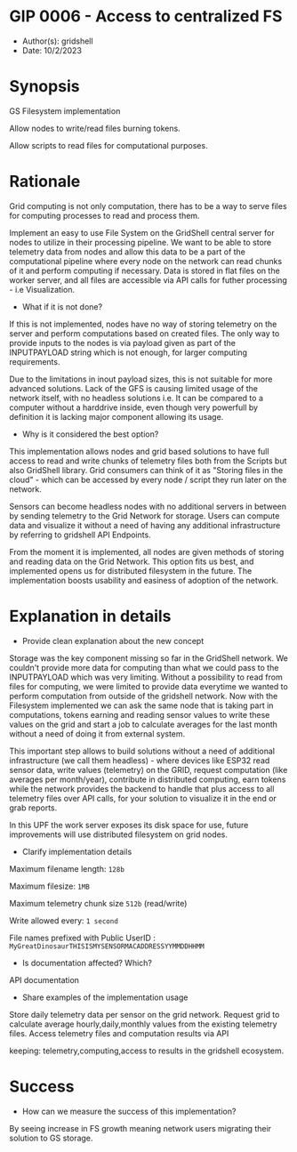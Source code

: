 # GIP 0006 - Access to centralized FS

- Author(s): gridshell
- Date: 10/2/2023

# Synopsis
GS Filesystem implementation

Allow nodes to write/read files burning tokens.

Allow scripts to read files for computational purposes.


# Rationale
Grid computing is not only computation, there has to be a way to serve files for computing processes to read and process them.

Implement an easy to use File System on the GridShell central server for nodes to utilize in their processing pipeline.
We want to be able to store telemetry data from nodes and allow this data to be a part of the computational pipeline where 
every node on the network can read chunks of it and perform computing if necessary. Data is stored in flat files on the worker server, 
and all files are accessible via API calls for futher processing - i.e Visualization.
  
- What if it is not done?

If this is not implemented, nodes have no way of storing telemetry on the server and perform computations based on created files.
The only way to provide inputs to the nodes is via payload given as part of the INPUTPAYLOAD string which is not enough, for larger computing requirements.

Due to the limitations in inout payload sizes, this is not suitable for more advanced solutions.
Lack of the GFS is causing limited usage of the network itself, with no headless solutions i.e.
It can be compared to a computer without a harddrive inside, even though very powerfull by definition 
it is lacking major component allowing its usage.

- Why is it considered the best option?

This implementation allows nodes and grid based solutions to have full access to read and write chunks of telemetry files both from the Scripts but also GridShell library.
Grid consumers can think of it as "Storing files in the cloud" - which can be accessed by every node / script they run later on the network.

Sensors can become headless nodes with no additional servers in between by sending telemetry to the Grid Network for storage. 
Users can compute data and visualize it without a need of having any additional infrastructure by referring to gridshell API Endpoints.

From the moment it is implemented, all nodes are given methods of storing and reading data on the Grid Network.
This option fits us best, and implemented opens us for distributed filesystem in the future.
The implementation boosts usability and easiness of adoption of the network.

# Explanation in details
- Provide clean explanation about the new concept

Storage was the key component missing so far in the GridShell network.
We couldn't provide more data for computing than what we could pass to the INPUTPAYLOAD which was very limiting.
Without a possibility to read from files for computing, we were limited to provide data everytime we wanted to perform computation from outside of the gridshell network. 
Now with the Filesystem implemented we can ask the same node that is taking part in computations, tokens earning and reading sensor 
values to write these values on the grid and start a job to calculate averages for the last month without a need of doing it from external system.

This important step allows to build solutions without a need of additional infrastructure (we call them headless) - 
where devices like ESP32 read sensor data, write values (telemetry) on the GRID, request computation (like averages per month/year), contribute in distributed computing, 
earn tokens while the network provides the backend to handle that plus access to all telemetry files over API calls, for your solution to visualize it in the end or grab reports.

In this UPF the work server exposes its disk space for use,
future improvements will use distributed filesystem on grid nodes.

- Clarify implementation details

Maximum filename length: `128b`

Maximum filesize: `1MB`

Maximum telemetry chunk size `512b` (read/write)

Write allowed every: `1 second`

  
File names prefixed with Public UserID : `MyGreatDinosaurTHISISMYSENSORMACADDRESSYYMMDDHHMM`
 
- Is documentation affected? Which? 


API documentation

- Share examples of the implementation usage

Store daily telemetry data per sensor on the grid network.
Request grid to calculate average hourly,daily,monthly values from the existing telemetry files.
Access telemetry files and computation results via API

keeping: telemetry,computing,access to results in the gridshell ecosystem.



# Success
- How can we measure the success of this implementation?

By seeing increase in FS growth meaning network users migrating their solution to GS storage.

